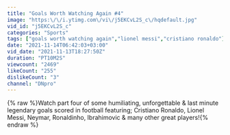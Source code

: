 ```yaml
---
title: "Goals Worth Watching Again #4"
image: "https:\/\/i.ytimg.com\/vi\/j5EKCvL2S_c\/hqdefault.jpg"
vid_id: "j5EKCvL2S_c"
categories: "Sports"
tags: ["goals worth watching again","lionel messi","cristiano ronaldo"]
date: "2021-11-14T06:42:03+03:00"
vid_date: "2021-11-13T18:27:50Z"
duration: "PT10M2S"
viewcount: "2469"
likeCount: "255"
dislikeCount: "3"
channel: "DNpro"
---
```

{% raw %}Watch part four of some humiliating, unforgettable &amp; last minute legendary goals scored in football featuring; Cristiano Ronaldo, Lionel Messi, Neymar, Ronaldinho, Ibrahimovic &amp; many other great players!{% endraw %}
